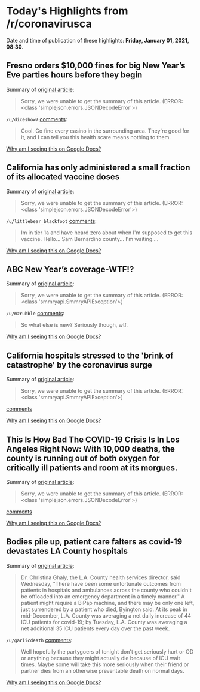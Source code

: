 # Today's Highlights from /r/coronavirusca

Date and time of publication of these highlights: **Friday, January 01, 2021, 08:30**.

## Fresno orders $10,000 fines for big New Year’s Eve parties hours before they begin

Summary of [original article](https://www.fresnobee.com/news/local/article248212000.html#storylink=mainstage_card2):

> Sorry, we were unable to get the summary of this article. (ERROR: <class 'simplejson.errors.JSONDecodeError'>)

`/u/diceshow7` [comments](https://www.reddit.com/r/CoronavirusCA/comments/ko3rde/fresno_orders_10000_fines_for_big_new_years_eve/):

> Cool. Go fine every casino in the surrounding area. They're good for it, and I can tell you this health scare means nothing to them.

[Why am I seeing this on Google Docs?](https://docs.google.com/document/d/1Dc6We63vOXIZsc0op-Bt4abqkYjXzOigalQqFxmvvbM/edit?usp=sharing)

## California has only administered a small fraction of its allocated vaccine doses

Summary of [original article](https://www.sfgate.com/coronavirus/article/California-vaccine-COVID-numbers-dose-pace-Newsom-15836931.php):

> Sorry, we were unable to get the summary of this article. (ERROR: <class 'simplejson.errors.JSONDecodeError'>)

`/u/littlebear_blackfoot` [comments](https://www.reddit.com/r/CoronavirusCA/comments/kntv0w/california_has_only_administered_a_small_fraction/):

> Im in tier 1a and have heard zero about when I'm supposed to get this vaccine. Hello... Sam Bernardino county... I'm waiting....

[Why am I seeing this on Google Docs?](https://docs.google.com/document/d/1Dc6We63vOXIZsc0op-Bt4abqkYjXzOigalQqFxmvvbM/edit?usp=sharing)

## ABC New Year’s coverage-WTF!?

Summary of [original article](https://www.reddit.com/r/CoronavirusCA/comments/ko5aw7/abc_new_years_coveragewtf/):

> Sorry, we were unable to get the summary of this article. (ERROR: <class 'smmryapi.SmmryAPIException'>)

`/u/mzrubble` [comments](https://www.reddit.com/r/CoronavirusCA/comments/ko5aw7/abc_new_years_coveragewtf/):

> So what else is new? Seriously though, wtf.

[Why am I seeing this on Google Docs?](https://docs.google.com/document/d/1Dc6We63vOXIZsc0op-Bt4abqkYjXzOigalQqFxmvvbM/edit?usp=sharing)

## California hospitals stressed to the 'brink of catastrophe' by the coronavirus surge

Summary of [original article](https://edition.cnn.com/2020/12/31/health/california-covid-hospitals-catastrophe/index.html):

> Sorry, we were unable to get the summary of this article. (ERROR: <class 'smmryapi.SmmryAPIException'>)

[comments](https://www.reddit.com/r/CoronavirusCA/comments/ko9xcj/california_hospitals_stressed_to_the_brink_of/)

[Why am I seeing this on Google Docs?](https://docs.google.com/document/d/1Dc6We63vOXIZsc0op-Bt4abqkYjXzOigalQqFxmvvbM/edit?usp=sharing)

## This Is How Bad The COVID-19 Crisis Is In Los Angeles Right Now: With 10,000 deaths, the county is running out of both oxygen for critically ill patients and room at its morgues.

Summary of [original article](https://www.huffpost.com/entry/los-angeles-covid-19-crisis_n_5fee3ab6c5b6fd33110d76c2):

> Sorry, we were unable to get the summary of this article. (ERROR: <class 'simplejson.errors.JSONDecodeError'>)

[comments](https://www.reddit.com/r/CoronavirusCA/comments/ko92dn/this_is_how_bad_the_covid19_crisis_is_in_los/)

[Why am I seeing this on Google Docs?](https://docs.google.com/document/d/1Dc6We63vOXIZsc0op-Bt4abqkYjXzOigalQqFxmvvbM/edit?usp=sharing)

## Bodies pile up, patient care falters as covid-19 devastates LA County hospitals

Summary of [original article](https://triblive.com/news/world/bodies-pile-up-patient-care-falters-as-covid-19-devastates-la-county-hospitals/):

> Dr. Christina Ghaly, the L.A. County health services director, said Wednesday, "There have been some unfortunate outcomes from patients in hospitals and ambulances across the county who couldn't be offloaded into an emergency department in a timely manner." A patient might require a BiPap machine, and there may be only one left, just surrendered by a patient who died, Byington said. At its peak in mid-December, L.A. County was averaging a net daily increase of 44 ICU patients for covid-19; by Tuesday, L.A. County was averaging a net additional 35 ICU patients every day over the past week.

`/u/garlicdeath` [comments](https://www.reddit.com/r/CoronavirusCA/comments/knywvd/bodies_pile_up_patient_care_falters_as_covid19/):

> Well hopefully the partygoers of tonight don't get seriously hurt or OD or anything because they might actually die because of ICU wait times.  Maybe some will take this more seriously when their friend or partner dies from an otherwise preventable death on normal days.

[Why am I seeing this on Google Docs?](https://docs.google.com/document/d/1Dc6We63vOXIZsc0op-Bt4abqkYjXzOigalQqFxmvvbM/edit?usp=sharing)

